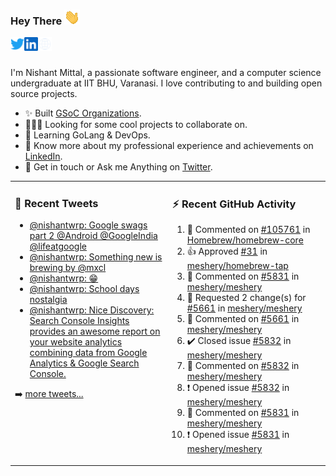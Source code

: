 ### Hey There <img src="./assets/wave.gif" width="25px">
<a href="http://urls.nishantwrp.com/github-to-twitter" target="_blank">
  <img align="left" alt="Nishant's Twitter" width="22px" src="./assets/twitter.svg" />
</a>
<a href="http://urls.nishantwrp.com/github-to-linkedin" target="_blank">
  <img align="left" alt="Nishant's LinkedIn" width="22px" src="./assets/linkedin.svg" />
</a>
<a href="http://urls.nishantwrp.com/github-to-site" target="_blank">
  <img align="left" alt="Nishant's Site" width="22px" src="./assets/globe.svg" />
</a>
<br /><br />

I'm Nishant Mittal, a passionate software engineer, and a computer science undergraduate at IIT BHU, Varanasi. I love contributing to and building open source projects.

- ✨ Built [GSoC Organizations](https://www.gsocorganizations.dev/).
- 👨🏽‍💻 Looking for some cool projects to collaborate on.
- 🌱 Learning GoLang & DevOps.
- 🚀 Know more about my professional experience and achievements on [LinkedIn](http://urls.nishantwrp.com/github-to-linkedin).
- 💬 Get in touch or Ask me Anything on [Twitter](http://urls.nishantwrp.com/github-to-twitter).

<table><tr>
<td valign="top" width="50%">

### 📱 Recent Tweets
<!-- TWITTER:START -->
- [@nishantwrp: Google swags part 2 @Android @GoogleIndia @lifeatgoogle](https://rss.app/articles/cb4e791f6f6d729c074351566bd3a7c508111d6e1136a1e9c3ec930d979628d4f61eb1492ac7df6df7ab6a7ddc1c079466d46ee4c211731483)
- [@nishantwrp: Something new is brewing by @mxcl](https://rss.app/articles/cb4e791f6f6d729c074351566bd3a7c508111d6e1136a1e9c3ec930d979628d4f61eb1492ac7df6df7a06375d712099266d261e2c11178138d)
- [@nishantwrp: 😁](https://rss.app/articles/cb4e791f6f6d729c074351566bd3a7c508111d6e1136a1e9c3ec930d979628d4f61eb1492ac7df6df7a06274d71c0a9a69dd6ee4c7127c1c8f)
- [@nishantwrp: School days nostalgia](https://rss.app/articles/cb4e791f6f6d729c074351566bd3a7c508111d6e1136a1e9c3ec930d979628d4f61eb1492ac7df6df7a36a7cdd120d9360d26ee8c7117d1489)
- [@nishantwrp: Nice Discovery: Search Console Insights  provides an awesome report on your website analytics combining data from Google Analytics &amp; Google Search Console.](https://rss.app/articles/cb4e791f6f6d729c074351566bd3a7c508111d6e1136a1e9c3ec930d979628d4f61eb1492ac7df6df7a26d75d91d0a9a61dd6ae1ca107b1188)
<!-- TWITTER:END -->
➡️ [more tweets...](http://urls.nishantwrp.com/github-to-twitter)

</td>
<td valign="top" width="50%">

### ⚡ Recent GitHub Activity
<!--RECENT_ACTIVITY:start-->
1. 💬 Commented on [#105761](https://github.com/Homebrew/homebrew-core/pull/105761#issuecomment-1187641925) in [Homebrew/homebrew-core](https://github.com/Homebrew/homebrew-core)
2. 👍 Approved [#31](https://github.com/meshery/homebrew-tap/pull/31#pullrequestreview-1041162181) in [meshery/homebrew-tap](https://github.com/meshery/homebrew-tap)
3. 💬 Commented on [#5831](https://github.com/meshery/meshery/issues/5831#issuecomment-1186541831) in [meshery/meshery](https://github.com/meshery/meshery)
4. 🔴 Requested 2 change(s) for [#5661](https://github.com/meshery/meshery/pull/5661#pullrequestreview-1041136626) in [meshery/meshery](https://github.com/meshery/meshery)
5. 💬 Commented on [#5661](https://github.com/meshery/meshery/pull/5661#discussion_r922844106) in [meshery/meshery](https://github.com/meshery/meshery)
6. ✔️ Closed issue [#5832](https://github.com/meshery/meshery/issues/5832) in [meshery/meshery](https://github.com/meshery/meshery)
7. 💬 Commented on [#5832](https://github.com/meshery/meshery/issues/5832#issuecomment-1186534232) in [meshery/meshery](https://github.com/meshery/meshery)
8. ❗️ Opened issue [#5832](https://github.com/meshery/meshery/issues/5832) in [meshery/meshery](https://github.com/meshery/meshery)
9. 💬 Commented on [#5831](https://github.com/meshery/meshery/issues/5831#issuecomment-1186502827) in [meshery/meshery](https://github.com/meshery/meshery)
10. ❗️ Opened issue [#5831](https://github.com/meshery/meshery/issues/5831) in [meshery/meshery](https://github.com/meshery/meshery)
<!--RECENT_ACTIVITY:end-->

</td>
</tr></table>
